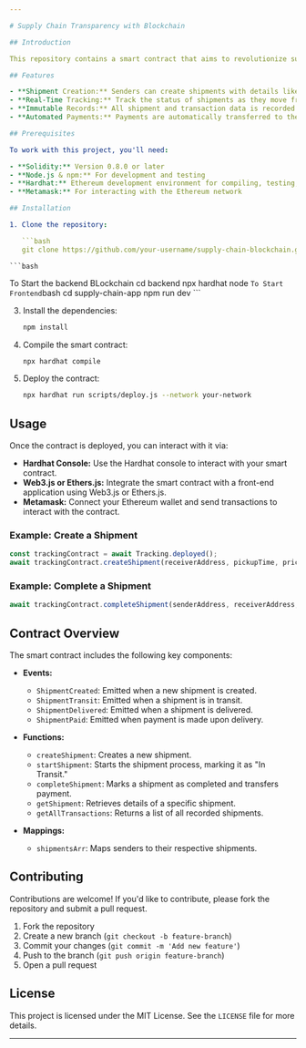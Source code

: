 ```yaml
---

# Supply Chain Transparency with Blockchain

## Introduction

This repository contains a smart contract that aims to revolutionize supply chain transparency using Ethereum blockchain technology. The contract allows for the creation, tracking, and completion of shipments, ensuring transparent and immutable records of all transactions. This solution addresses common issues in traditional supply chains, such as lack of trust, inefficiencies, and fraud.

## Features

- **Shipment Creation:** Senders can create shipments with details like receiver address, pickup time, price, distance, and order info.
- **Real-Time Tracking:** Track the status of shipments as they move from "Pending" to "In Transit" to "Completed."
- **Immutable Records:** All shipment and transaction data is recorded on the Ethereum blockchain, ensuring transparency and security.
- **Automated Payments:** Payments are automatically transferred to the sender upon successful delivery and confirmation by the receiver.

## Prerequisites

To work with this project, you'll need:

- **Solidity:** Version 0.8.0 or later
- **Node.js & npm:** For development and testing
- **Hardhat:** Ethereum development environment for compiling, testing, and deploying smart contracts
- **Metamask:** For interacting with the Ethereum network

## Installation

1. Clone the repository:

   ```bash
   git clone https://github.com/your-username/supply-chain-blockchain.git
   ```
    ```bash
   To Start the backend BLockchain
    cd backend
    npx hardhat node
     ```
    To Start Frontend
    ```bash
   cd supply-chain-app
    npm run dev
    ```

3. Install the dependencies:

   ```bash
   npm install
   ```

4. Compile the smart contract:

   ```bash
   npx hardhat compile
   ```

5. Deploy the contract:

   ```bash
   npx hardhat run scripts/deploy.js --network your-network
   ```

## Usage

Once the contract is deployed, you can interact with it via:

- **Hardhat Console:** Use the Hardhat console to interact with your smart contract.
- **Web3.js or Ethers.js:** Integrate the smart contract with a front-end application using Web3.js or Ethers.js.
- **Metamask:** Connect your Ethereum wallet and send transactions to interact with the contract.

### Example: Create a Shipment

```js
const trackingContract = await Tracking.deployed();
await trackingContract.createShipment(receiverAddress, pickupTime, price, distance, orderInfo, { value: price });
```

### Example: Complete a Shipment

```js
await trackingContract.completeShipment(senderAddress, receiverAddress, shipmentIndex);
```

## Contract Overview

The smart contract includes the following key components:

- **Events:**
  - `ShipmentCreated`: Emitted when a new shipment is created.
  - `ShipmentTransit`: Emitted when a shipment is in transit.
  - `ShipmentDelivered`: Emitted when a shipment is delivered.
  - `ShipmentPaid`: Emitted when payment is made upon delivery.

- **Functions:**
  - `createShipment`: Creates a new shipment.
  - `startShipment`: Starts the shipment process, marking it as "In Transit."
  - `completeShipment`: Marks a shipment as completed and transfers payment.
  - `getShipment`: Retrieves details of a specific shipment.
  - `getAllTransactions`: Returns a list of all recorded shipments.

- **Mappings:**
  - `shipmentsArr`: Maps senders to their respective shipments.

## Contributing

Contributions are welcome! If you'd like to contribute, please fork the repository and submit a pull request.

1. Fork the repository
2. Create a new branch (`git checkout -b feature-branch`)
3. Commit your changes (`git commit -m 'Add new feature'`)
4. Push to the branch (`git push origin feature-branch`)
5. Open a pull request

## License

This project is licensed under the MIT License. See the `LICENSE` file for more details.

---
```

